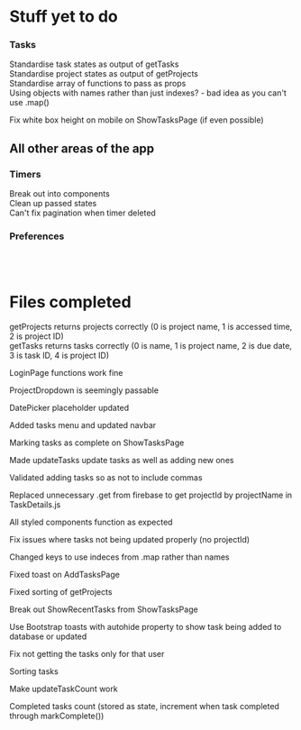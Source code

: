 # Stuff yet to do
### Tasks
Standardise task states as output of getTasks  
Standardise project states as output of getProjects  
Standardise array of functions to pass as props  
Using objects with names rather than just indexes? - bad idea as you can't use .map()  



Fix white box height on mobile on ShowTasksPage (if even possible)  




## All other areas of the app  
### Timers  
Break out into components  
Clean up passed states   
Can't fix pagination when timer deleted  


### Preferences

<br/><br/>


# Files completed
getProjects returns projects correctly
(0 is project name, 1 is accessed time, 2 is project ID)   
getTasks returns tasks correctly
(0 is name, 1 is project name, 2 is due date, 3 is task ID, 4 is project ID)  

LoginPage functions work fine  

ProjectDropdown is seemingly passable

DatePicker placeholder updated

Added tasks menu and updated navbar  

Marking tasks as complete on ShowTasksPage  

Made updateTasks update tasks as well as adding new ones  

Validated adding tasks so as not to include commas  

Replaced unnecessary .get from firebase to get projectId by projectName in TaskDetails.js   

All styled components function as expected  

Fix issues where tasks not being updated properly (no projectId)  

Changed keys to use indeces from .map rather than names  

Fixed toast on AddTasksPage  

Fixed sorting of getProjects  

Break out ShowRecentTasks from ShowTasksPage  

Use Bootstrap toasts with autohide property to show task being added to database or updated  

Fix not getting the tasks only for that user  

Sorting tasks  

Make updateTaskCount work  

Completed tasks count (stored as state, increment when task completed through markComplete())  
